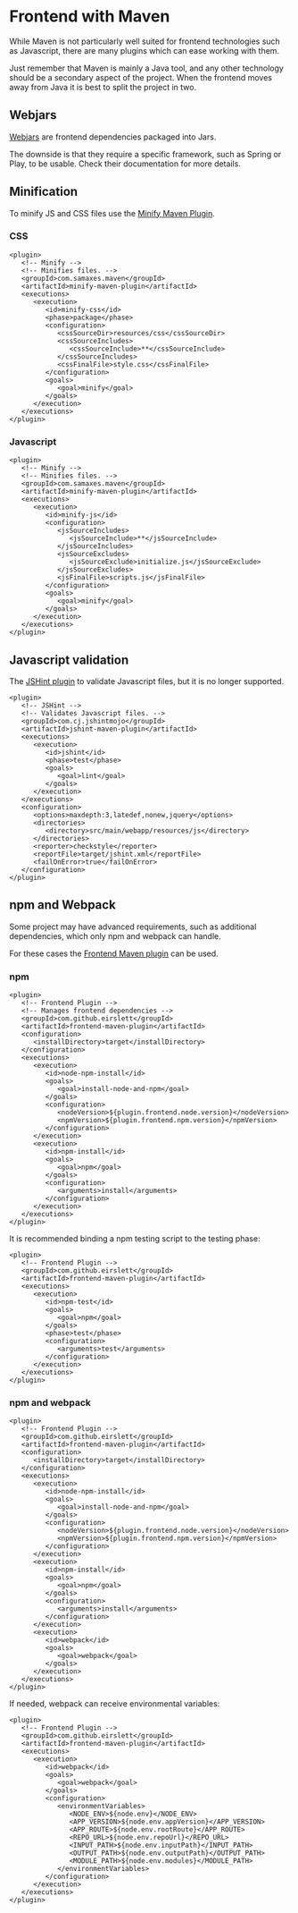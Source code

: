 # Frontend with Maven

While Maven is not particularly well suited for frontend technologies such as Javascript, there are many plugins which can ease working with them.

Just remember that Maven is mainly a Java tool, and any other technology should be a secondary aspect of the project. When the frontend moves away from Java it is best to split the project in two.

## Webjars

[Webjars](http://www.webjars.org/) are frontend dependencies packaged into Jars.

The downside is that they require a specific framework, such as Spring or Play, to be usable. Check their documentation for more details.

## Minification

To minify JS and CSS files use the [Minify Maven Plugin](http://samaxes.github.io/minify-maven-plugin/).

### CSS

```markup
<plugin>
   <!-- Minify -->
   <!-- Minifies files. -->
   <groupId>com.samaxes.maven</groupId>
   <artifactId>minify-maven-plugin</artifactId>
   <executions>
      <execution>
         <id>minify-css</id>
         <phase>package</phase>
         <configuration>
            <cssSourceDir>resources/css</cssSourceDir>
            <cssSourceIncludes>
               <cssSourceInclude>**</cssSourceInclude>
            </cssSourceIncludes>
            <cssFinalFile>style.css</cssFinalFile>
         </configuration>
         <goals>
            <goal>minify</goal>
         </goals>
      </execution>
   </executions>
</plugin>
```

### Javascript

```markup
<plugin>
   <!-- Minify -->
   <!-- Minifies files. -->
   <groupId>com.samaxes.maven</groupId>
   <artifactId>minify-maven-plugin</artifactId>
   <executions>
      <execution>
         <id>minify-js</id>
         <configuration>
            <jsSourceIncludes>
               <jsSourceInclude>**</jsSourceInclude>
            </jsSourceIncludes>
            <jsSourceExcludes>
               <jsSourceExclude>initialize.js</jsSourceExclude>
            </jsSourceExcludes>
            <jsFinalFile>scripts.js</jsFinalFile>
         </configuration>
         <goals>
            <goal>minify</goal>
         </goals>
      </execution>
   </executions>
</plugin>
```

## Javascript validation

The [JSHint plugin](https://github.com/cjdev/jshint-mojo) to validate Javascript files, but it is no longer supported.

```markup
<plugin>
   <!-- JSHint -->
   <!-- Validates Javascript files. -->
   <groupId>com.cj.jshintmojo</groupId>
   <artifactId>jshint-maven-plugin</artifactId>
   <executions>
      <execution>
         <id>jshint</id>
         <phase>test</phase>
         <goals>
            <goal>lint</goal>
         </goals>
      </execution>
   </executions>
   <configuration>
      <options>maxdepth:3,latedef,nonew,jquery</options>
      <directories>
         <directory>src/main/webapp/resources/js</directory>
      </directories>
      <reporter>checkstyle</reporter>
      <reportFile>target/jshint.xml</reportFile>
      <failOnError>true</failOnError>
   </configuration>
</plugin>
```

## npm and Webpack

Some project may have advanced requirements, such as additional dependencies, which only npm and webpack can handle.

For these cases the [Frontend Maven plugin](https://github.com/eirslett/frontend-maven-plugin) can be used.

### npm

```markup
<plugin>
   <!-- Frontend Plugin -->
   <!-- Manages frontend dependencies -->
   <groupId>com.github.eirslett</groupId>
   <artifactId>frontend-maven-plugin</artifactId>
   <configuration>
      <installDirectory>target</installDirectory>
   </configuration>
   <executions>
      <execution>
         <id>node-npm-install</id>
         <goals>
            <goal>install-node-and-npm</goal>
         </goals>
         <configuration>
            <nodeVersion>${plugin.frontend.node.version}</nodeVersion>
            <npmVersion>${plugin.frontend.npm.version}</npmVersion>
         </configuration>
      </execution>
      <execution>
         <id>npm-install</id>
         <goals>
            <goal>npm</goal>
         </goals>
         <configuration>
            <arguments>install</arguments>
         </configuration>
      </execution>
   </executions>
</plugin>
```

It is recommended binding a npm testing script to the testing phase:

```markup
<plugin>
   <!-- Frontend Plugin -->
   <groupId>com.github.eirslett</groupId>
   <artifactId>frontend-maven-plugin</artifactId>
   <executions>
      <execution>
         <id>npm-test</id>
         <goals>
            <goal>npm</goal>
         </goals>
         <phase>test</phase>
         <configuration>
            <arguments>test</arguments>
         </configuration>
      </execution>
   </executions>
</plugin>
```

### npm and webpack

```markup
<plugin>
   <!-- Frontend Plugin -->
   <groupId>com.github.eirslett</groupId>
   <artifactId>frontend-maven-plugin</artifactId>
   <configuration>
      <installDirectory>target</installDirectory>
   </configuration>
   <executions>
      <execution>
         <id>node-npm-install</id>
         <goals>
            <goal>install-node-and-npm</goal>
         </goals>
         <configuration>
            <nodeVersion>${plugin.frontend.node.version}</nodeVersion>
            <npmVersion>${plugin.frontend.npm.version}</npmVersion>
         </configuration>
      </execution>
      <execution>
         <id>npm-install</id>
         <goals>
            <goal>npm</goal>
         </goals>
         <configuration>
            <arguments>install</arguments>
         </configuration>
      </execution>
      <execution>
         <id>webpack</id>
         <goals>
            <goal>webpack</goal>
         </goals>
      </execution>
   </executions>
</plugin>
```

If needed, webpack can receive environmental variables:

```markup
<plugin>
   <!-- Frontend Plugin -->
   <groupId>com.github.eirslett</groupId>
   <artifactId>frontend-maven-plugin</artifactId>
   <executions>
      <execution>
         <id>webpack</id>
         <goals>
            <goal>webpack</goal>
         </goals>
         <configuration>
            <environmentVariables>
               <NODE_ENV>${node.env}</NODE_ENV>
               <APP_VERSION>${node.env.appVersion}</APP_VERSION>
               <APP_ROUTE>${node.env.rootRoute}</APP_ROUTE>
               <REPO_URL>${node.env.repoUrl}</REPO_URL>
               <INPUT_PATH>${node.env.inputPath}</INPUT_PATH>
               <OUTPUT_PATH>${node.env.outputPath}</OUTPUT_PATH>
               <MODULE_PATH>${node.env.modules}</MODULE_PATH>
            </environmentVariables>
         </configuration>
      </execution>
   </executions>
</plugin>
```

